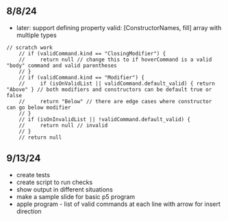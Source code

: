 ## 8/8/24
- later: support defining property valid: [ConstructorNames, fill] array with multiple types
```
// scratch work
    // if (validCommand.kind == "ClosingModifier") {
    //     return null // change this to if hoverCommand is a valid "body" command and valid parentheses
    // }
    // if (validCommand.kind == "Modifier") {
    //     if (isOnValidList || validCommand.default_valid) { return "Above" } // both modifiers and constructors can be default true or false
    //     return "Below" // there are edge cases where constructor can go below modifier
    // }
    // if (isOnInvalidList || !validCommand.default_valid) {
    //     return null // invalid
    // } 
    // return null
```

## 9/13/24
- create tests
- create script to run checks
- show output in different situations
- make a sample slide for basic p5 program
- apple program - list of valid commands at each line with arrow for insert direction